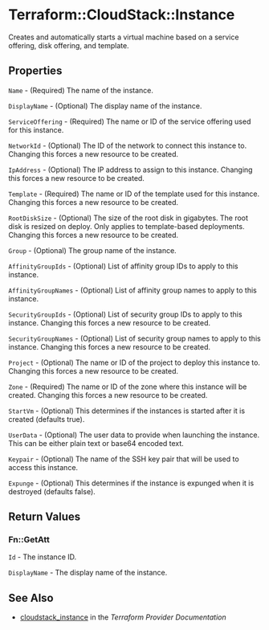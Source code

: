 # Terraform::CloudStack::Instance

Creates and automatically starts a virtual machine based on a service offering,
disk offering, and template.

## Properties

`Name` - (Required) The name of the instance.

`DisplayName` - (Optional) The display name of the instance.

`ServiceOffering` - (Required) The name or ID of the service offering used for this instance.

`NetworkId` - (Optional) The ID of the network to connect this instance to. Changing this forces a new resource to be created.

`IpAddress` - (Optional) The IP address to assign to this instance. Changing this forces a new resource to be created.

`Template` - (Required) The name or ID of the template used for this instance. Changing this forces a new resource to be created.

`RootDiskSize` - (Optional) The size of the root disk in gigabytes. The root disk is resized on deploy. Only applies to template-based deployments. Changing this forces a new resource to be created.

`Group` - (Optional) The group name of the instance.

`AffinityGroupIds` - (Optional) List of affinity group IDs to apply to this instance.

`AffinityGroupNames` - (Optional) List of affinity group names to apply to this instance.

`SecurityGroupIds` - (Optional) List of security group IDs to apply to this instance. Changing this forces a new resource to be created.

`SecurityGroupNames` - (Optional) List of security group names to apply to this instance. Changing this forces a new resource to be created.

`Project` - (Optional) The name or ID of the project to deploy this instance to. Changing this forces a new resource to be created.

`Zone` - (Required) The name or ID of the zone where this instance will be created. Changing this forces a new resource to be created.

`StartVm` - (Optional) This determines if the instances is started after it is created (defaults true).

`UserData` - (Optional) The user data to provide when launching the instance. This can be either plain text or base64 encoded text.

`Keypair` - (Optional) The name of the SSH key pair that will be used to access this instance.

`Expunge` - (Optional) This determines if the instance is expunged when it is destroyed (defaults false).


## Return Values

### Fn::GetAtt

`Id` - The instance ID.

`DisplayName` - The display name of the instance.

## See Also

* [cloudstack_instance](https://www.terraform.io/docs/providers/cloudstack/r/instance.html) in the _Terraform Provider Documentation_